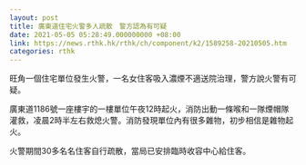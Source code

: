 ```yaml
---
layout: post
title: 廣東道住宅火警多人疏散　警方認為有可疑
date: 2021-05-05 05:28:49.000000000 +08:00
link: https://news.rthk.hk/rthk/ch/component/k2/1589258-20210505.htm
categories: rthk
---
```


旺角一個住宅單位發生火警，一名女住客吸入濃煙不適送院治理，警方說火警有可疑。

廣東道1186號一座樓宇的一樓單位午夜12時起火，消防出動一條喉和一隊煙帽隊灌救，凌晨2時半左右救熄火警。消防發現單位內有很多雜物，初步相信是雜物起火。　

火警期間30多名名住客自行疏散，當局已安排臨時收容中心給住客。
